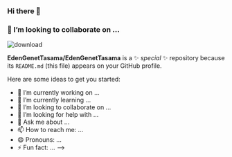 ### Hi there 👋
### 👯 I’m looking to collaborate on ...
![download](https://user-images.githubusercontent.com/87426425/149787455-ca76af37-e5af-47a2-8b83-61000889e77d.png)


**EdenGenetTasama/EdenGenetTasama** is a ✨ _special_ ✨ repository because its `README.md` (this file) appears on your GitHub profile.

Here are some ideas to get you started:

- 🔭 I’m currently working on ...
- 🌱 I’m currently learning ...
- 👯 I’m looking to collaborate on ...
- 🤔 I’m looking for help with ...
- 💬 Ask me about ...
- 📫 How to reach me: ...
- 😄 Pronouns: ...
- ⚡ Fun fact: ...
-->
